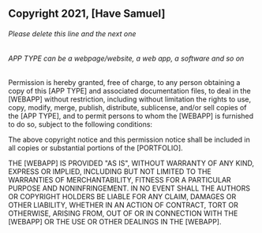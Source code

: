 ## Copyright 2021, [Have Samuel]

###### Please delete this line and the next one
###### APP TYPE can be a webpage/website, a web app, a software and so on

Permission is hereby granted, free of charge, to any person obtaining a copy of this [APP TYPE] and associated documentation files, to deal in the [WEBAPP] without restriction, including without limitation the rights to use, copy, modify, merge, publish, distribute, sublicense, and/or sell copies of the [APP TYPE], and to permit persons to whom the [WEBAPP] is furnished to do so, subject to the following conditions:

The above copyright notice and this permission notice shall be included in all copies or substantial portions of the [PORTFOLIO].

THE [WEBAPP] IS PROVIDED "AS IS", WITHOUT WARRANTY OF ANY KIND, EXPRESS OR IMPLIED, INCLUDING BUT NOT LIMITED TO THE WARRANTIES OF MERCHANTABILITY, FITNESS FOR A PARTICULAR PURPOSE AND NONINFRINGEMENT. IN NO EVENT SHALL THE AUTHORS OR COPYRIGHT HOLDERS BE LIABLE FOR ANY CLAIM, DAMAGES OR OTHER LIABILITY, WHETHER IN AN ACTION OF CONTRACT, TORT OR OTHERWISE, ARISING FROM, OUT OF OR IN CONNECTION WITH THE [WEBAPP] OR THE USE OR OTHER DEALINGS IN THE [WEBAPP].
